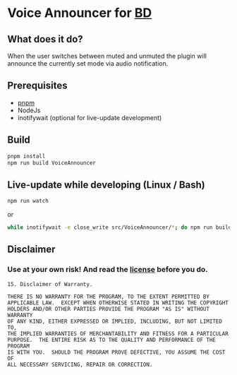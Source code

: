 # Voice Announcer for [BD](https://github.com/BetterDiscord/BetterDiscord)

## What does it do?

When the user switches between muted and unmuted the plugin will announce the currently set mode via audio notification.

## Prerequisites

- [pnpm](https://pnpm.io/installation)
- NodeJs
- inotifywait (optional for live-update development)

## Build

```bash
pnpm install
npm run build VoiceAnnouncer
```

## Live-update while developing (Linux / Bash)

```bash
npm run watch
```

or

```bash
while inotifywait -e close_write src/VoiceAnnouncer/*; do npm run build VoiceAnnouncer; done
```

## Disclaimer

### Use at your own risk! And read the [license](https://github.com/NatanielRegula/bd-voice-announcer/blob/master/LICENSE) before you do.

```
15. Disclaimer of Warranty.

THERE IS NO WARRANTY FOR THE PROGRAM, TO THE EXTENT PERMITTED BY
APPLICABLE LAW.  EXCEPT WHEN OTHERWISE STATED IN WRITING THE COPYRIGHT
HOLDERS AND/OR OTHER PARTIES PROVIDE THE PROGRAM "AS IS" WITHOUT WARRANTY
OF ANY KIND, EITHER EXPRESSED OR IMPLIED, INCLUDING, BUT NOT LIMITED TO,
THE IMPLIED WARRANTIES OF MERCHANTABILITY AND FITNESS FOR A PARTICULAR
PURPOSE.  THE ENTIRE RISK AS TO THE QUALITY AND PERFORMANCE OF THE PROGRAM
IS WITH YOU.  SHOULD THE PROGRAM PROVE DEFECTIVE, YOU ASSUME THE COST OF
ALL NECESSARY SERVICING, REPAIR OR CORRECTION.
```
